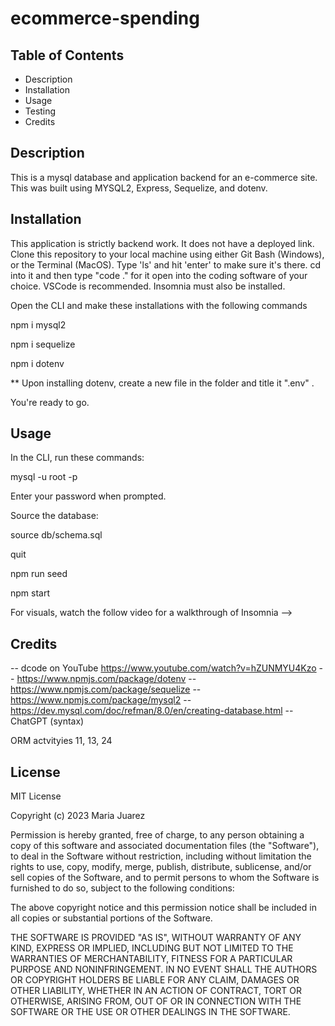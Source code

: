 # ecommerce-spending

## Table of Contents
 - Description
 - Installation
 - Usage
 - Testing
 - Credits

## Description
This is a mysql database and application backend for an e-commerce site. This was built using MYSQL2, Express, Sequelize, and dotenv.


## Installation

This application is strictly backend work. It does not have a deployed link. Clone this repository to your local machine using either Git Bash (Windows), or the Terminal (MacOS). Type 'ls' and hit 'enter' to make sure it's there. cd into it and then type "code ." for it open into the coding software of your choice. VSCode is recommended. Insomnia must also be installed. 

Open the CLI and make these installations with the following commands

npm i mysql2

npm i sequelize

npm i dotenv

** Upon installing dotenv, create a new file in the folder and title it ".env" . 

You're ready to go.

## Usage
In the CLI, run these commands:

mysql -u root -p

Enter your password when prompted.

Source the database:

source db/schema.sql

quit

npm run seed

npm start

For visuals, watch the follow video for a walkthrough of Insomnia -->

## Credits

-- dcode on YouTube https://www.youtube.com/watch?v=hZUNMYU4Kzo
-- https://www.npmjs.com/package/dotenv
-- https://www.npmjs.com/package/sequelize
-- https://www.npmjs.com/package/mysql2
-- https://dev.mysql.com/doc/refman/8.0/en/creating-database.html
-- ChatGPT (syntax)

ORM actvityies 11, 13, 24


## License

MIT License

Copyright (c) 2023 Maria Juarez

Permission is hereby granted, free of charge, to any person obtaining a copy
of this software and associated documentation files (the "Software"), to deal
in the Software without restriction, including without limitation the rights
to use, copy, modify, merge, publish, distribute, sublicense, and/or sell
copies of the Software, and to permit persons to whom the Software is
furnished to do so, subject to the following conditions:

The above copyright notice and this permission notice shall be included in all
copies or substantial portions of the Software.

THE SOFTWARE IS PROVIDED "AS IS", WITHOUT WARRANTY OF ANY KIND, EXPRESS OR
IMPLIED, INCLUDING BUT NOT LIMITED TO THE WARRANTIES OF MERCHANTABILITY,
FITNESS FOR A PARTICULAR PURPOSE AND NONINFRINGEMENT. IN NO EVENT SHALL THE
AUTHORS OR COPYRIGHT HOLDERS BE LIABLE FOR ANY CLAIM, DAMAGES OR OTHER
LIABILITY, WHETHER IN AN ACTION OF CONTRACT, TORT OR OTHERWISE, ARISING FROM,
OUT OF OR IN CONNECTION WITH THE SOFTWARE OR THE USE OR OTHER DEALINGS IN THE
SOFTWARE.
